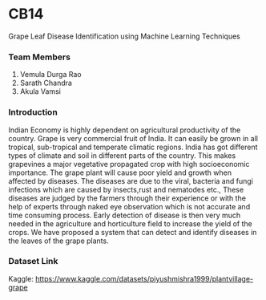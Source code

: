 # CB14
Grape Leaf Disease Identification using Machine Learning Techniques
### Team Members
1. Vemula Durga Rao
2. Sarath Chandra
3. Akula Vamsi

### Introduction
Indian Economy is highly dependent on agricultural productivity of the country. Grape is very commercial fruit of India. It can easily be grown in all tropical, sub-tropical and temperate climatic regions. India has got different types of climate and soil in different parts of the country. This makes grapevines a major vegetative propagated crop with high socioeconomic importance. The grape plant will cause poor yield and growth when affected by diseases. The diseases are due to the viral, bacteria and fungi infections which are caused by insects,rust and nematodes etc., These diseases are judged by the farmers through their experience or with the help of experts through naked eye observation which is not accurate and time consuming process. Early detection of disease is then very much needed in the agriculture and horticulture field to increase the yield of the crops. We have proposed a system that can detect and identify diseases in the leaves of the grape plants.

### Dataset Link
Kaggle: https://www.kaggle.com/datasets/piyushmishra1999/plantvillage-grape
